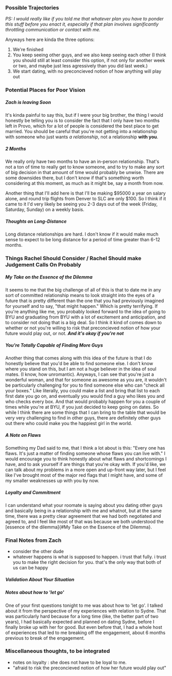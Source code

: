 ### Possible Trajectories
*PS: I would really like if you told me that whatever plan you have to ponder this stuff before you enact it, especially if that plan involves significantly throttling communication or contact with me.*

Anyways here are kinda the three options:
1. We're finished
2. You keep seeing other guys, and we also keep seeing each other (I think you should still at least consider this option, if not only for another week or two, and maybe just less agressively than you did last week.)
3. We start dating, with no preconcieved notion of how anything will play out

### Potential Places for Poor Vision
##### Zach is leaving Soon
It's kinda painful to say this, but if I were your big brother, the thing I would honestly be telling you is to consider the fact that I only have two months left in Provo, which for a lot of people is considered the best place to get married. You should be careful that you're not getting into a relationship with someone who just wants *a relationship*, not a relationship **with you**.

##### 2 Months
We really only have two months to have an in-person relationship. That's not a ton of time to really get to know someone, and to try to make any sort of big decision in that amount of time would probably be unwise. There are some downsides there, but I don't know if that's something worth considering at this moment, as much as it might be, say a month from now. 

Another thing that I'll add here is that I'll be making $95000 a year on salary alone, and round trip flights from Denver to SLC are only $100. So I think if it came to it I'd very likely be seeing you 2-3 days out of the week (Friday, Saturday, Sunday) on a weekly basis.

##### Thoughts on Long-Distance
Long distance relationships are hard. I don't know if it would make much sense to expect to be long distance for a period of time greater than 6-12 months.

### Things Rachel Should Consider / Rachel Should make Judgement Calls On Probably
##### My Take on the Essence of the Dilemma
It seems to me that the big challenge of all of this is that to date me in any sort of committed relationship means to look straight into the eyes of a future that is pretty different than the one that you had previously imagined for yourself and to say, "that might happen." Which is pretty terrifying. If you're anything like me, you probably looked forward to the idea of going to BYU and graduating from BYU with a lot of excitement and anticipation, and to consider not doing that is a big deal. So I think it kind of comes down to whether or not you're willing to risk that preconcieved notion of how your future would play out, or not. ***And it's okay if you're not***
##### You're Totally Capable of Finding More Guys
Another thing that comes along with this idea of the future is that I do honestly believe that you'd be able to find someone else. I don't know where you stand on this, but I am not a huge believer in the idea of soul mates. (I know, how unromantic). Anyways, I can see that you're just a wonderful woman, and that for someone as awesome as you are, it wouldn't be particularly challenging for you to find someone else who can "check all your boxes." Like literally, you could make a list and bring that list to each first date you go on, and eventually you would find a guy who likes you and who checks every box. And that would probably happen for you a couple of times while you're at BYU, if you just decided to keep going on dates. So while I think there are some things that I can bring to the table that would be very very challenging to find in other guys, there are definitely other guys out there who could make you the happiest girl in the world.
##### A Note on Flaws
Something my Dad said to me, that I think a lot about is this: "Every one has flaws. It's just a matter of finding someone whose flaws you can live with." I would encourage you to think honestly about what flaws and shortcomings I have, and to ask yourself if are things that you're okay with. If you'd like, we can talk about my problems in a more open and up-front way later, but I feel like I've brought most of the major red flags that I might have, and some of my smaller weaknesses up with you by now.
##### Loyalty and Commitment
I can understand what your roomate is saying about you dating other guys and basically being in a relationship with me and whatnot, but at the same time, there was a pretty clear agreement that we had both negotiated and agreed to, and I feel like most of that was because we both understood the [essence of the dilemma]{#My Take on the Essence of the Dilemma}.


### Final Notes from Zach
- consider the other dude
- whatever happens is what is supposed to happen. i trust that fully. i trust you to make the right decision for you. that's the only way that both of us can be happy

##### Validation About Your Situation

##### Notes about how to 'let go'
One of your first questions tonight to me was about how to 'let go'. I talked about it from the perspective of my experiences with relation to Sydne. That was particularly hard because for a long time (like, the better part of two years), I had basically expected and planned on dating Sydne, before I finally broke up with her for good. But even before that, I had a whole host of experiences that led to me breaking off the engagement, about 6 months previous to break of the engagement.

### Miscellaneous thoughts, to be integrated
- notes on loyalty : she does not have to be loyal to me. 
- "afraid to risk the preconcieved notion of how her future would play out"

